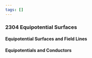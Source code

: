 ```yaml
---
tags: []
---
```


### 2304 Equipotential Surfaces

#### Equipotential Surfaces and Field Lines

#### Equipotentials and Conductors
